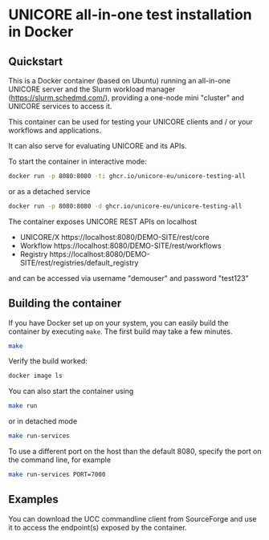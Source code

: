 # UNICORE all-in-one test installation in Docker

## Quickstart

This is a Docker container (based on Ubuntu) running an all-in-one
UNICORE server and the Slurm workload manager (https://slurm.schedmd.com/),
providing a one-node mini "cluster" and UNICORE services
to access it.

This container can be used for testing your UNICORE clients
and / or your workflows and applications.

It can also serve for evaluating UNICORE and its APIs.

To start the container in interactive mode:

```bash
docker run -p 8080:8080 -ti ghcr.io/unicore-eu/unicore-testing-all
```

or as a detached service

```bash
docker run -p 8080:8080 -d ghcr.io/unicore-eu/unicore-testing-all
```

The container exposes UNICORE REST APIs on localhost

  * UNICORE/X https://localhost:8080/DEMO-SITE/rest/core
  * Workflow https://localhost:8080/DEMO-SITE/rest/workflows
  * Registry https://localhost:8080/DEMO-SITE/rest/registries/default_registry

and can be accessed via username "demouser" and password "test123"


## Building the container

If you have Docker set up on your system, you can easily build the
container by executing `make`.  The first build may take a few
minutes.

```bash
make
```

Verify the build worked:

```bash
docker image ls
```

You can also start the container using

```bash
make run
```

or in detached mode

```bash
make run-services
```

To use a different port on the host than the default 8080, specify the port
on the command line, for example

```bash
make run-services PORT=7000
```


## Examples

You can download the UCC commandline client from SourceForge and use it
to access the endpoint(s) exposed by the container.
